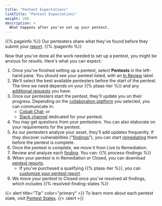 ```yaml
---
title: "Pentest Expectations"
linkTitle: "Pentest Expectations"
weight: 260
description: >
  What happens after you've set up your pentest.
---
```


{{% pageinfo %}}
Our pentesters share what they've found before they submit your [report](/platform-deep-dive/pentests/reports/).
{{% /pageinfo %}}

Now that you've done all the work needed to set up a pentest, you might be anxious for
results. Here's what you can expect:

1. Once you've finished setting up a pentest, select **Pentests** in the left-hand
   pane. You should see your pentest listed, with an [In Review](/platform-deep-dive/pentests/pentest-process/pentest-states/) label.
1. We'll select the best available pentesters before the start of the pentest. The time we need
   depends on your {{% ptaas-tier %}} and any [additional requests](/getting-started/review-pentest/#additional-requests) you have.
1. Once our pentesters start the pentest, they'll update you on their progress. Depending on the [collaboration platform](/platform-deep-dive/collaboration/collaborate-on-pentests/) you selected, you can communicate in:
   - [Cobalt Chat](/platform-deep-dive/collaboration/collaborate-on-pentests/#collaborate-in-the-cobalt-chat); or
   - [Slack channel](/platform-deep-dive/collaboration/collaborate-on-pentests/#use-slack-for-communication) dedicated for your pentest.
1. You may get questions from your pentesters. You can also elaborate
   on your requirements for the pentest.
1. As our pentesters analyze your asset, they'll add updates frequently. If they discover vulnerabilities ("[findings](/platform-deep-dive/pentests/findings/)"), you can start
   [remediating](/platform-deep-dive/pentests/findings/remediate-findings/) them before the pentest is complete.
1. Once the pentest is complete, we move it from Live to Remediation.
1. Review and analyze each [finding](/platform-deep-dive/pentests/findings/). You can:
    {{% process-findings %}}
1. <a id="report-timing">When your pentest is in Remediation or Closed, you can download [pentest reports](/platform-deep-dive/pentests/reports/).
    - If you've purchased a qualifying {{% ptaas-tier %}}, you can [customize your pentest report](/platform-deep-dive/pentests/reports/customize-report/).
1. We move your pentest to Closed once you've resolved all findings, which includes {{% resolved-finding-states %}}

{{< alert title="Tip" color="primary" >}}
To learn more about each pentest state, visit [Pentest States](/platform-deep-dive/pentests/pentest-process/pentest-states/).
{{< /alert >}}
